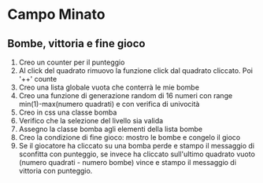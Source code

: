 Campo Minato
===
## Bombe, vittoria e fine gioco
1. Creo un counter per il punteggio
1. Al click del quadrato rimuovo la funzione click dal quadrato cliccato. Poi '++' counte
1. Creo una lista globale vuota che conterrà le mie bombe
1. Creo una funzione di generazione random di 16 numeri con range min(1)-max(numero quadrati) e con verifica di univocità
1. Creo in css una classe bomba
1. Verifico che la selezione del livello sia valida
1. Assegno la classe bomba agli elementi della lista bombe
1. Creo la condizione di fine gioco: mostro le bombe e congelo il gioco
1. Se il giocatore ha cliccato su una bomba perde e stampo il messaggio di sconfitta con punteggio, se invece ha cliccato sull'ultimo quadrato vuoto (numero quadrati - numero bombe) vince e stampo il messaggio di vittoria con punteggio.